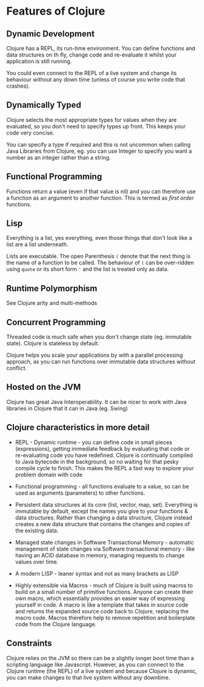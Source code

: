 # Features of Clojure 

## Dynamic Development

  Clojure has a REPL, its run-time environment.  You can define functions and data structures on th fly, change code and re-evaluate it whilst your application is still running.
  
  You could even connect to the REPL of a live system and change its behaviour without any down time (unless of course you write code that crashes).

##  Dynamically Typed

Clojure selects the most appropriate types for values when they are evaluated, so you don't need to specify types up front.  This keeps your code very concise.

You can specify a type if required and this is not uncommon when calling Java Libraries from Clojure, eg. you can use Integer to specify you want a number as an integer rather than a string.

## Functional Programming

  Functions return a value (even if that value is nil) and you can therefore use a function as an argument to another function.  This is termed as _first order_ functions.

## Lisp

  Everything is a list, yes everything, even those things that don't look like a list are a list underneath.  
  
  Lists are executable.  The open Parenthesis `(` denote that the next thing is the name of a function to be called.  The behaviour of `(` can be over-ridden using `quote` or its short form `'` and the list is treated only as data.

## Runtime Polymorphism

  See Clojure arity and multi-methods

## Concurrent Programming

  Threaded code is much safe when you don't change state (eg. immutable state).  Clojure is stateless by default.
  
  Clojure helps you scale your applications by with a parallel processing approach, as you can run functions over immutable data structures without conflict.

## Hosted on the JVM

  Clojure has great Java Interoperability.  It can be nicer to work with Java libraries in Clojure that it can in Java (eg. Swing)




## Clojure characteristics in more detail



* REPL - Dynamic runtime - you can define  code in small pieces (expressions), getting immediate feedback by evaluating that code or re-evaluating code you have redefined.  Clojure is continually compiled to Java bytecode in the background, so no waiting for that pesky compile cycle to finish.  This makes the REPL a fast way to explore your problem domain with code

* Functional programming - all functions evaluate to a value, so can be used as arguments (parameters) to other functions.

* Persistent data structures at its core (list, vector, map, set). Everything is immutable by default, except the names you give to your functions & data structures.  Rather than changing a data structure, Clojure instead creates a new data structure that contains the changes and copies of the existing data.

* Managed state changes in Software Transactional Memory - automatic management of state changes via Software transactional memory - like having an ACID database in memory, managing requests to change values over time.


* A modern LISP - leaner syntax and not as many brackets as LISP

* Highly extensible via Macros - much of Clojure is built using macros to build on a small number of primitive functions.  Anyone can create their own macro, which essentially provides an easier way of expressing yourself in code.  A macro is like a template that takes in source code and returns the expanded source code back to Clojure, replacing the macro code.  Macros therefore help to remove repetition and boilerplate code from the Clojure language.


## Constraints

Clojure relies on the JVM so there can be a slightly longer boot time than a scripting language like Javascript.  However, as you can connect to the Clojure runtime (the REPL) of a live system and because Clojure is dynamic, you can make changes to that live system without any downtime.  



